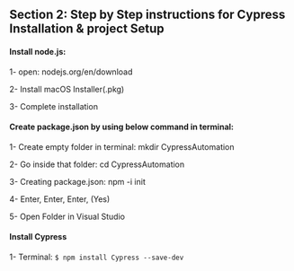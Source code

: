 ## Section 2: Step by Step instructions for Cypress Installation & project Setup

#### Install node.js:
1- open: nodejs.org/en/download

2- Install macOS Installer(.pkg)

3- Complete installation


#### Create package.json by using below command in terminal:
1- Create empty folder in terminal: mkdir CypressAutomation

2- Go inside that folder: cd CypressAutomation

3- Creating package.json: npm -i init

4- Enter, Enter, Enter, (Yes)

5- Open Folder in Visual Studio

#### Install Cypress
1- Terminal: `$ npm install Cypress --save-dev`
